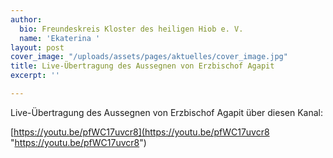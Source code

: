 ```yaml
---
author:
  bio: Freundeskreis Kloster des heiligen Hiob e. V.
  name: 'Ekaterina '
layout: post
cover_image: "/uploads/assets/pages/aktuelles/cover_image.jpg"
title: Live-Übertragung des Aussegnen von Erzbischof Agapit
excerpt: ''

---
```

Live-Übertragung des Aussegnen von Erzbischof Agapit über diesen Kanal: 

[https://youtu.be/pfWC17uvcr8](https://youtu.be/pfWC17uvcr8 "https://youtu.be/pfWC17uvcr8")